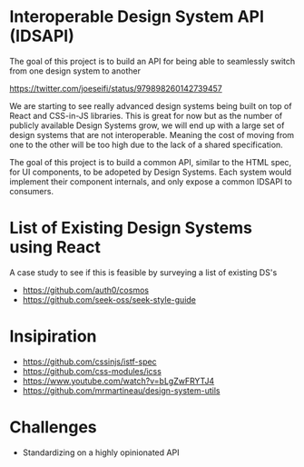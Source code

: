 # Interoperable Design System API (IDSAPI)
The goal of this project is to build an API for being able to seamlessly switch from one design system to another

https://twitter.com/joeseifi/status/979898260142739457

We are starting to see really advanced design systems being built on top of React and CSS-in-JS libraries. This is great for now but as the number of publicly available Design Systems grow, we will end up with a large set of design systems that are not interoperable. Meaning the cost of moving from one to the other will be too high due to the lack of a shared specification.

The goal of this project is to build a common API, similar to the HTML spec, for UI components, to be adopeted by Design Systems. Each system would implement their component internals, and only expose a common IDSAPI to consumers.


# List of Existing Design Systems using React
A case study to see if this is feasible by surveying a list of existing DS's
- https://github.com/auth0/cosmos
- https://github.com/seek-oss/seek-style-guide

# Insipiration
- https://github.com/cssinjs/istf-spec
- https://github.com/css-modules/icss
- https://www.youtube.com/watch?v=bLgZwFRYTJ4
- https://github.com/mrmartineau/design-system-utils

# Challenges
- Standardizing on a highly opinionated API 
